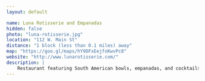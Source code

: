 ```yaml
---
layout: default

name: Luna Rotisserie and Empanadas
hidden: false
photo: "luna-rotisserie.jpg"
location: "112 W. Main St"
distance: "1 block (less than 0.1 miles) away"
map: "https://goo.gl/maps/hY9DFxEejfoKwvPc8"
website: "http://www.lunarotisserie.com/"
description: |
    Restaurant featuring South American bowls, empanadas, and cocktails with a casual atmosphere and lots of outdoor seating.
---
```


